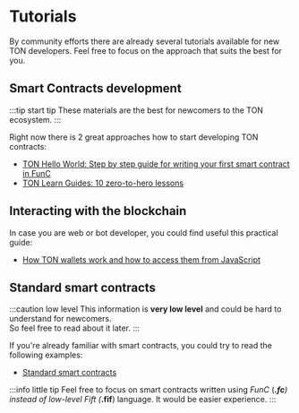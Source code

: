 # Tutorials

By community efforts there are already several tutorials available for new TON developers. Feel free to focus on the approach that suits the best for you.

## Smart Contracts development

:::tip start tip
These materials are the best for newcomers to the TON ecosystem.
:::

Right now there is 2 great approaches how to start developing TON contracts:
* [TON Hello World: Step by step guide for writing your first smart contract in FunC](https://society.ton.org/ton-hello-world-step-by-step-guide-for-writing-your-first-smart-contract-in-func)
* [TON Learn Guides: 10 zero-to-hero lessons](https://github.com/romanovichim/TonFunClessons_Eng)

## Interacting with the blockchain

In case you are web or bot developer, you could find useful this practical guide:

* [How TON wallets work and how to access them from JavaScript](https://society.ton.org/how-ton-wallets-work-and-how-to-access-them-from-javascript)


## Standard smart contracts

:::caution low level
This information is **very low level** and could be hard to understand for newcomers.  
So feel free to read about it later.
:::

If you're already familiar with smart contracts, you could try to read the following examples:
- [Standard smart contracts](https://github.com/ton-blockchain/ton/tree/master/crypto/smartcont)

:::info little tip
Feel free to focus on smart contracts written using _FunC_  (***.fc**) instead of low-level *Fift* (***.fif**) language. It would be easier experience.
:::